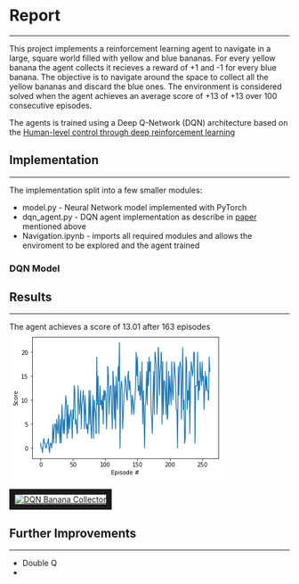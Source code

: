 # Report
---
This project implements a reinforcement learning agent to navigate in a large, square world filled with yellow and blue bananas. For every yellow banana the agent collects it recieves a reward of +1 and -1 for every blue banana. The objective is to navigate around the space to collect all the yellow bananas and discard the blue ones. The environment is considered solved when the agent achieves an average score of +13  of +13 over 100 consecutive episodes.

The agents is trained using a Deep Q-Network (DQN) architecture based on the [Human-level control through deep reinforcement learning](https://www.nature.com/articles/nature14236)

## Implementation
---

The implementation split into a few smaller modules: 

* model.py - Neural Network model implemented with PyTorch
* dqn_agent.py - DQN agent implementation as describe in [paper](https://www.nature.com/articles/nature14236) mentioned above
* Navigation.ipynb - imports all required modules and allows the enviroment to be explored and the agent trained

### DQN Model

  



## Results
---
The agent achieves a score of 13.01 after 163 episodes
![alt text](data/images/episodes.png "Training Episodes")

<a href="http://www.youtube.com/watch?feature=player_embedded&v=TcdwhNYr7Hc
" target="_blank"><img src="http://img.youtube.com/vi/TcdwhNYr7Hc/0.jpg" 
alt="DQN Banana Collector" width="240" height="180" border="10" /></a>



## Further Improvements
---
* Double Q 
* 
